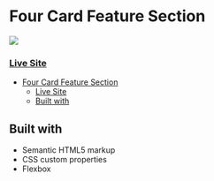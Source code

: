 # Four Card Feature Section

![](./images/desktop-design.jpg)

### [Live Site](example.com)

- [Four Card Feature Section](#four-card-feature-section)
    - [Live Site](#live-site)
  - [Built with](#built-with)

## Built with

- Semantic HTML5 markup
- CSS custom properties
- Flexbox

